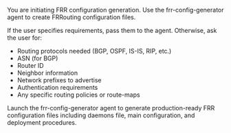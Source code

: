 You are initiating FRR configuration generation. Use the frr-config-generator agent to create FRRouting configuration files.

If the user specifies requirements, pass them to the agent. Otherwise, ask the user for:
- Routing protocols needed (BGP, OSPF, IS-IS, RIP, etc.)
- ASN (for BGP)
- Router ID
- Neighbor information
- Network prefixes to advertise
- Authentication requirements
- Any specific routing policies or route-maps

Launch the frr-config-generator agent to generate production-ready FRR configuration files including daemons file, main configuration, and deployment procedures.
